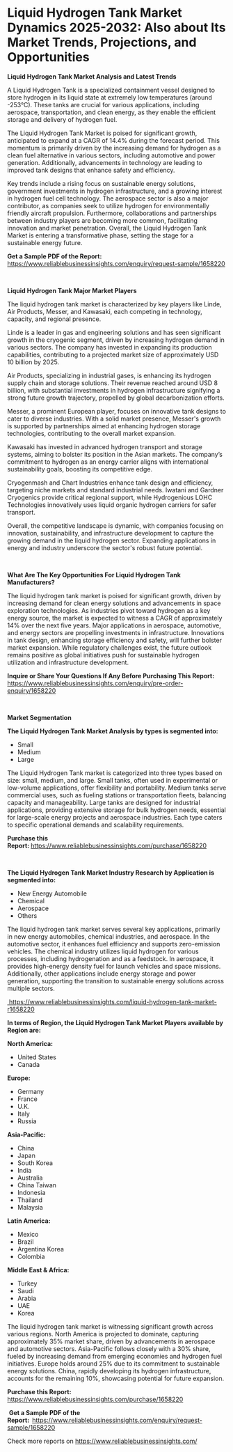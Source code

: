 <p><h1>Liquid Hydrogen Tank Market Dynamics 2025-2032: Also about Its Market Trends, Projections, and Opportunities</h1></p><p><strong>Liquid Hydrogen Tank Market Analysis and Latest Trends</strong></p>
<p><p>A Liquid Hydrogen Tank is a specialized containment vessel designed to store hydrogen in its liquid state at extremely low temperatures (around -253°C). These tanks are crucial for various applications, including aerospace, transportation, and clean energy, as they enable the efficient storage and delivery of hydrogen fuel.</p><p>The Liquid Hydrogen Tank Market is poised for significant growth, anticipated to expand at a CAGR of 14.4% during the forecast period. This momentum is primarily driven by the increasing demand for hydrogen as a clean fuel alternative in various sectors, including automotive and power generation. Additionally, advancements in technology are leading to improved tank designs that enhance safety and efficiency.</p><p>Key trends include a rising focus on sustainable energy solutions, government investments in hydrogen infrastructure, and a growing interest in hydrogen fuel cell technology. The aerospace sector is also a major contributor, as companies seek to utilize hydrogen for environmentally friendly aircraft propulsion. Furthermore, collaborations and partnerships between industry players are becoming more common, facilitating innovation and market penetration. Overall, the Liquid Hydrogen Tank Market is entering a transformative phase, setting the stage for a sustainable energy future.</p></p>
<p><strong>Get a Sample PDF of the Report:&nbsp;</strong> <a href="https://www.reliablebusinessinsights.com/enquiry/request-sample/1658220?utm_campaign=2247&utm_medium=2&utm_source=Github&utm_content=ia&utm_term=08042025&utm_id=liquid-hydrogen-tank">https://www.reliablebusinessinsights.com/enquiry/request-sample/1658220</a></p>
<p>&nbsp;</p>
<p><strong>Liquid Hydrogen Tank Major Market Players</strong></p>
<p><p>The liquid hydrogen tank market is characterized by key players like Linde, Air Products, Messer, and Kawasaki, each competing in technology, capacity, and regional presence. </p><p>Linde is a leader in gas and engineering solutions and has seen significant growth in the cryogenic segment, driven by increasing hydrogen demand in various sectors. The company has invested in expanding its production capabilities, contributing to a projected market size of approximately USD 10 billion by 2025.</p><p>Air Products, specializing in industrial gases, is enhancing its hydrogen supply chain and storage solutions. Their revenue reached around USD 8 billion, with substantial investments in hydrogen infrastructure signifying a strong future growth trajectory, propelled by global decarbonization efforts.</p><p>Messer, a prominent European player, focuses on innovative tank designs to cater to diverse industries. With a solid market presence, Messer's growth is supported by partnerships aimed at enhancing hydrogen storage technologies, contributing to the overall market expansion.</p><p>Kawasaki has invested in advanced hydrogen transport and storage systems, aiming to bolster its position in the Asian markets. The company’s commitment to hydrogen as an energy carrier aligns with international sustainability goals, boosting its competitive edge.</p><p>Cryogenmash and Chart Industries enhance tank design and efficiency, targeting niche markets and standard industrial needs. Iwatani and Gardner Cryogenics provide critical regional support, while Hydrogenious LOHC Technologies innovatively uses liquid organic hydrogen carriers for safer transport.</p><p>Overall, the competitive landscape is dynamic, with companies focusing on innovation, sustainability, and infrastructure development to capture the growing demand in the liquid hydrogen sector. Expanding applications in energy and industry underscore the sector's robust future potential.</p></p>
<p>&nbsp;</p>
<p><strong>What Are The Key Opportunities For Liquid Hydrogen Tank Manufacturers?</strong></p>
<p><p>The liquid hydrogen tank market is poised for significant growth, driven by increasing demand for clean energy solutions and advancements in space exploration technologies. As industries pivot toward hydrogen as a key energy source, the market is expected to witness a CAGR of approximately 14% over the next five years. Major applications in aerospace, automotive, and energy sectors are propelling investments in infrastructure. Innovations in tank design, enhancing storage efficiency and safety, will further bolster market expansion. While regulatory challenges exist, the future outlook remains positive as global initiatives push for sustainable hydrogen utilization and infrastructure development.</p></p>
<p><strong>Inquire or Share Your Questions If Any Before Purchasing This Report:</strong> <a href="https://www.reliablebusinessinsights.com/enquiry/pre-order-enquiry/1658220?utm_campaign=2247&utm_medium=2&utm_source=Github&utm_content=ia&utm_term=08042025&utm_id=liquid-hydrogen-tank">https://www.reliablebusinessinsights.com/enquiry/pre-order-enquiry/1658220</a></p>
<p>&nbsp;</p>
<p><strong>Market Segmentation</strong></p>
<p><strong>The Liquid Hydrogen Tank Market Analysis by types is segmented into:</strong></p>
<p><ul><li>Small</li><li>Medium</li><li>Large</li></ul></p>
<p><p>The Liquid Hydrogen Tank market is categorized into three types based on size: small, medium, and large. Small tanks, often used in experimental or low-volume applications, offer flexibility and portability. Medium tanks serve commercial uses, such as fueling stations or transportation fleets, balancing capacity and manageability. Large tanks are designed for industrial applications, providing extensive storage for bulk hydrogen needs, essential for large-scale energy projects and aerospace industries. Each type caters to specific operational demands and scalability requirements.</p></p>
<p><strong>Purchase this Report:&nbsp;</strong><a href="https://www.reliablebusinessinsights.com/purchase/1658220?utm_campaign=2247&utm_medium=2&utm_source=Github&utm_content=ia&utm_term=08042025&utm_id=liquid-hydrogen-tank">https://www.reliablebusinessinsights.com/purchase/1658220</a></p>
<p>&nbsp;</p>
<p><strong>The Liquid Hydrogen Tank Market Industry Research by Application is segmented into:</strong></p>
<p><ul><li>New Energy Automobile</li><li>Chemical</li><li>Aerospace</li><li>Others</li></ul></p>
<p><p>The liquid hydrogen tank market serves several key applications, primarily in new energy automobiles, chemical industries, and aerospace. In the automotive sector, it enhances fuel efficiency and supports zero-emission vehicles. The chemical industry utilizes liquid hydrogen for various processes, including hydrogenation and as a feedstock. In aerospace, it provides high-energy density fuel for launch vehicles and space missions. Additionally, other applications include energy storage and power generation, supporting the transition to sustainable energy solutions across multiple sectors.</p></p>
<p><a href="https://www.reliablebusinessinsights.com/liquid-hydrogen-tank-market-r1658220?utm_campaign=2247&utm_medium=2&utm_source=Github&utm_content=ia&utm_term=08042025&utm_id=liquid-hydrogen-tank">&nbsp;https://www.reliablebusinessinsights.com/liquid-hydrogen-tank-market-r1658220</a></p>
<p><strong>In terms of Region, the Liquid Hydrogen Tank Market Players available by Region are:</strong></p>
<p>
    <p> <strong> North America: </strong>
        <ul>
            <li>United States</li>
            <li>Canada</li>
        </ul>
        </p> 
    <p> <strong> Europe: </strong>
        <ul>
            <li>Germany</li>
            <li>France</li>
            <li>U.K.</li>
            <li>Italy</li>
            <li>Russia</li>
        </ul>
        </p> 
    <p> <strong> Asia-Pacific: </strong>
        <ul>
            <li>China</li>
            <li>Japan</li>
            <li>South Korea</li>
            <li>India</li>
            <li>Australia</li>
            <li>China Taiwan</li>
            <li>Indonesia</li>
            <li>Thailand</li>
            <li>Malaysia</li>
        </ul>
        </p> 
    <p> <strong> Latin America: </strong>
        <ul>
            <li>Mexico</li>
            <li>Brazil</li>
            <li>Argentina Korea</li>
            <li>Colombia</li>
        </ul>
        </p> 
    <p> <strong> Middle East & Africa: </strong>
        <ul>
            <li>Turkey</li>
            <li>Saudi</li>
            <li>Arabia</li>
            <li>UAE</li>
            <li>Korea</li>
        </ul>
    </p>
    </p>
<p><p>The liquid hydrogen tank market is witnessing significant growth across various regions. North America is projected to dominate, capturing approximately 35% market share, driven by advancements in aerospace and automotive sectors. Asia-Pacific follows closely with a 30% share, fueled by increasing demand from emerging economies and hydrogen fuel initiatives. Europe holds around 25% due to its commitment to sustainable energy solutions. China, rapidly developing its hydrogen infrastructure, accounts for the remaining 10%, showcasing potential for future expansion.</p></p>
<p><strong>Purchase this Report: </strong><a href="https://www.reliablebusinessinsights.com/purchase/1658220?utm_campaign=2247&utm_medium=2&utm_source=Github&utm_content=ia&utm_term=08042025&utm_id=liquid-hydrogen-tank">https://www.reliablebusinessinsights.com/purchase/1658220</a></p>
<p>&nbsp;<strong>Get a Sample PDF of the Report:&nbsp;&nbsp;</strong><a href="https://www.reliablebusinessinsights.com/enquiry/request-sample/1658220?utm_campaign=2247&utm_medium=2&utm_source=Github&utm_content=ia&utm_term=08042025&utm_id=liquid-hydrogen-tank">https://www.reliablebusinessinsights.com/enquiry/request-sample/1658220</a></p>
<p><strong></strong></p>
<p>Check more reports on <a href="https://www.reliablebusinessinsights.com/?utm_campaign=2247&utm_medium=2&utm_source=Github&utm_content=ia&utm_term=08042025&utm_id=liquid-hydrogen-tank">https://www.reliablebusinessinsights.com/</a></p>